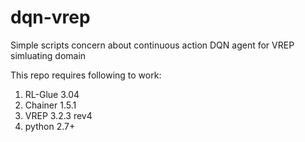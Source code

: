 # dqn-vrep
Simple scripts concern about continuous action DQN agent for VREP simluating domain

This repo requires following to work:

1. RL-Glue 3.04
2. Chainer 1.5.1
3. VREP 3.2.3 rev4
4. python 2.7+

